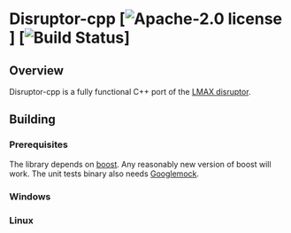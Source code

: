 # Disruptor-cpp [![Apache-2.0 license](https://www.apache.org/licenses/LICENSE-2.0)] [![Build Status](https://travis-ci.org/Abc-Arbitrage/Disruptor-cpp)]

## Overview

Disruptor-cpp is a fully functional C++ port of the [LMAX disruptor](https://lmax-exchange.github.io/disruptor/). 

## Building

### Prerequisites

The library depends on [boost](http://www.boost.org/). Any reasonably new version of boost will work.
The unit tests binary also needs [Googlemock](https://github.com/google/googletest).

### Windows 

### Linux